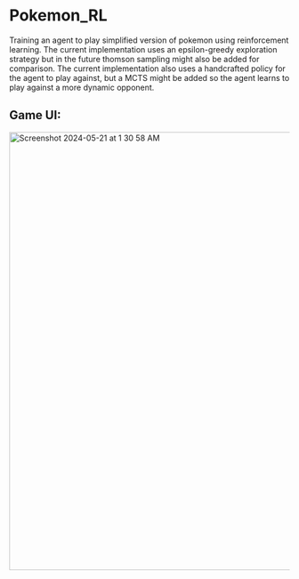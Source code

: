 # Pokemon_RL
Training an agent to play simplified version of pokemon using reinforcement learning. The current implementation uses an epsilon-greedy exploration strategy but in the future thomson sampling might also be added for comparison. The current implementation also uses a handcrafted policy for the agent to play against, but a MCTS might be added so the agent learns to play against a more dynamic opponent. 

## Game UI:

<img width="788" alt="Screenshot 2024-05-21 at 1 30 58 AM" src="https://github.com/arjunchandra2/Pokemon_RL/assets/144268250/ee1e009e-88ca-4cc7-af87-22e79f504d48">


